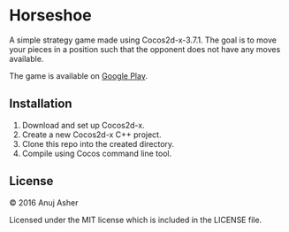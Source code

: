 # Horseshoe
A simple strategy game made using Cocos2d-x-3.7.1. The goal is to move your pieces in a position such that the opponent does not have any moves available.

The game is available on [Google Play](https://play.google.com/store/apps/details?id=com.yetanothergamedev.horseshoe).


## Installation
1. Download and set up Cocos2d-x.
2. Create a new Cocos2d-x C++ project.
3. Clone this repo into the created directory.
4. Compile using Cocos command line tool.


## License
© 2016 Anuj Asher

Licensed under the MIT license which is included in the LICENSE file.
